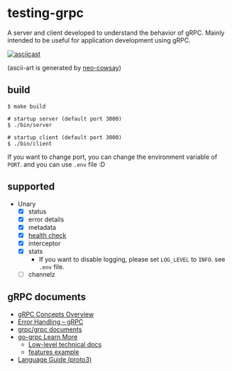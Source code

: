 # testing-grpc

A server and client developed to understand the behavior of gRPC. Mainly intended to be useful for application development using gRPC.

[![asciicast](https://asciinema.org/a/352507.svg)](https://asciinema.org/a/352507)

(ascii-art is generated by [neo-cowsay](https://github.com/Code-Hex/neo-cowsay))
## build

```
$ make build

# startup server (default port 3000)
$ ./bin/server

# startup client (default port 3000)
$ ./bin/client
```

If you want to change port, you can change the environment variable of `PORT`. and you can use `.env` file :D

## supported

- Unary
  - [x] status
  - [x] error details
  - [x] metadata
  - [x] [health check](https://github.com/grpc/grpc-go/tree/master/examples/features/health)
  - [x] interceptor
  - [x] stats
    - If you want to disable logging, please set `LOG_LEVEL` to `INFO`. see `.env` file.
  - [ ] channelz

## gRPC documents

- [gRPC Concepts Overview](https://github.com/grpc/grpc/blob/master/CONCEPTS.md)
- [Error Handling – gRPC](https://grpc.io/docs/guides/error/)
- [grpc/grpc documents](https://github.com/grpc/grpc/tree/master/doc)
- [go-grpc Learn More](https://github.com/grpc/grpc-go#learn-more)
  - [Low-level technical docs](https://github.com/grpc/grpc-go/tree/master/Documentation)
  - [features example](https://github.com/grpc/grpc-go/tree/master/examples/features)
- [Language Guide (proto3)](https://developers.google.com/protocol-buffers/docs/proto3)
